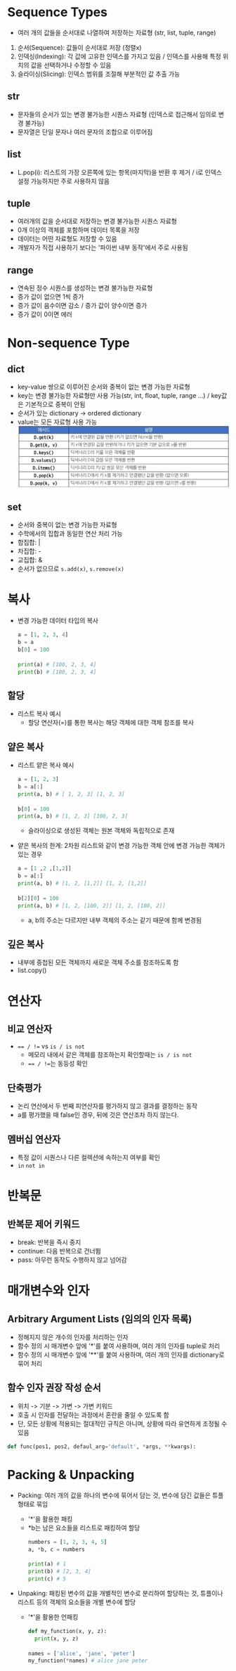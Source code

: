 # Sequence Types
- 여러 개의 값들을 순서대로 나열하여 저장하는 자료형 (str, list, tuple, range)
1. 순서(Sequence): 값들이 순서대로 저장 (정렬x)
2. 인덱싱(Indexing): 각 값에 고유한 인덱스를 가지고 있음 / 인덱스를 사용해 특정 위치의 값을 선택하거나 수정할 수 있음
3. 슬라이싱(Slicing): 인덱스 범위를 조절해 부분적인 값 추출 가능

## str
- 문자들의 순서가 있는 변경 불가능한 시퀀스 자료형 (인덱스로 접근해서 임의로 변경 불가능)
- 문자열은 단일 문자나 여러 문자의 조합으로 이루어짐

## list
- L.pop(i): 리스트의 가장 오른쪽에 있는 항목(마지막)을 반환 후 제거 / i로 인덱스 설정 가능하지만 주로 사용하지 않음

## tuple
- 여러개의 값을 순서대로 저장하는 변경 불가능한 시퀀스 자료형
- 0개 이상의 객체를 포함하며 데이터 목록을 저장
- 데이터는 어떤 자료형도 저장할 수 있음
- 개발자가 직접 사용하기 보다는 '파이썬 내부 동작'에서 주로 사용됨

## range
- 연속된 정수 시퀀스를 생성하는 변경 불가능한 자료형
- 증가 값이 없으면 1씩 증가
- 증가 값이 음수이면 감소 / 증가 값이 양수이면 증가
- 증가 값이 0이면 에러

# Non-sequence Type
## dict
- key-value 쌍으로 이루어진 순서와 중복이 없는 변경 가능한 자료형
- key는 변경 불가능한 자료형만 사용 가능(str, int, float, tuple, range ...) / key값은 기본적으로 중복이 안됨
- 순서가 있는 dictionary -> ordered dictionary
- value는 모든 자료형 사용 가능
![딕셔너리 메서드](image.png)

## set
- 순서와 중복이 없는 변경 가능한 자료형
- 수학에서의 집합과 동일한 연산 처리 가능
- 합집합: |
- 차집합: -
- 교집합: &
- 순서가 없으므로 `s.add(x)`, `s.remove(x)`

# 복사
- 변경 가능한 데이터 타입의 복사
  ```python
  a = [1, 2, 3, 4]
  b = a
  b[0] = 100

  print(a) # [100, 2, 3, 4]
  print(b) # [100, 2, 3, 4]
  ```

## 할당
- 리스트 복사 예시
  - 할당 연산자(=)를 통한 복사는 해당 객체에 대한 객체 참조를 복사

## 얕은 복사
- 리스트 얕은 복사 예시
  ```python
  a = [1, 2, 3]
  b = a[:]
  print(a, b) # [ 1, 2, 3] [1, 2, 3]

  b[0] = 100
  print(a, b) # [1, 2, 3] [100, 2, 3]
  ```
  - 슬라이싱으로 생성된 객체는 원본 객체와 독립적으로 존재

- 얕은 복사의 한계: 2차원 리스트와 같이 변경 가능한 객체 안에 변경 가능한 객체가 있는 경우
  ```python
  a = [1 ,2 ,[1,2]]
  b = a[:]
  print(a, b) # [1, 2, [1,2]] [1, 2, [1,2]]

  b[2][0] = 100
  print(a, b) # [1, 2, [100, 2]] [1, 2, [100, 2]]
  ```
  - a, b의 주소는 다르지만 내부 객체의 주소는 같기 때문에 함께 변경됨

## 깊은 복사
- 내부에 중첩된 모든 객체까지 새로운 객체 주소를 참조하도록 함
- list.copy()

# 연산자
## 비교 연산자
- `== / !=` vs `is / is not` 
  - 메모리 내에서 같은 객체를 참조하는지 확인할때는 `is / is not`
  - `== / !=`는 동등성 확인

## 단축평가
- 논리 연산에서 두 번째 피연산자를 평가하지 않고 결과를 결정하는 동작
- a를 평가했을 때 false인 경우, 뒤에 것은 연산조차 하지 않는다.

## 멤버십 연산자
- 특정 값이 시퀀스나 다른 컬렉션에 속하는지 여부를 확인
- `in` `not in`

# 반복문
## 반복문 제어 키워드
- break: 반복을 즉시 중지
- continue: 다음 반복으로 건너뜀
- pass: 아무런 동작도 수행하지 않고 넘어감

# 매개변수와 인자
## Arbitrary Argument Lists (임의의 인자 목록)
- 정해지지 않은 개수의 인자를 처리하는 인자
- 함수 정의 시 매개변수 앞에 '*'를 붙여 사용하며, 여러 개의 인자를 tuple로 처리
- 함수 정의 시 매개변수 앞에 '**'를 붙여 사용하며, 여러 개의 인자를 dictionary로 묶어 처리

## 함수 인자 권장 작성 순서
- 위치 -> 기분 -> 가변 -> 가변 키워드
- 호출 시 인자를 전달하는 과정에서 혼란을 줄일 수 있도록 함
- 단, 모든 상황에 적용되는 절대적인 규칙은 아니며, 상황에 따라 유연하게 조정될 수 있음
```python
def func(pos1, pos2, defaul_arg='default', *args, **kwargs):

```

# Packing & Unpacking
- Packing: 여러 개의 값을 하나의 변수에 묶어서 담는 것, 변수에 담긴 값들은 튜플 형태로 묶임
  - '*'을 활용한 패킹
  - *b는 남은 요소들을 리스트로 패킹하여 할당
    ```python
    numbers = [1, 2, 3, 4, 5]
    a, *b, c = numbers

    print(a) # 1
    print(b) # [2, 3, 4]
    print(c) # 5
    ```

- Unpaking: 패킹된 변수의 값을 개별적인 변수로 분리하여 할당하는 것, 튜플이나 리스트 등의 객체의 요소들을 개별 변수에 할당
  - '*'을 활용한 언패킹
    ``` python
    def my_function(x, y, z):
      print(x, y, z)

    names = ['alice', 'jane', 'peter']
    my_function(*names) # alice jane peter
    ```
    